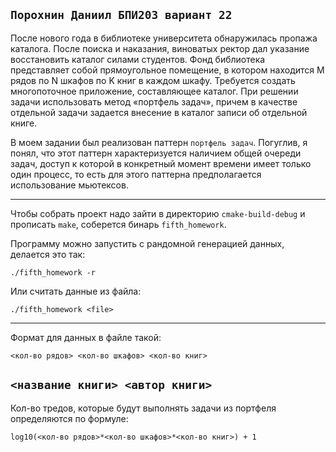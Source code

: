 `Порохнин Даниил БПИ203 вариант 22`
---

После нового года в библиотеке университета обнаружилась пропажа каталога. После поиска и наказания, виноватых ректор дал указание восстановить каталог силами студентов. Фонд библиотека представляет собой прямоугольное помещение, в котором находится M рядов по N шкафов по K книг в каждом шкафу. Требуется создать многопоточное приложение, составляющее каталог. При решении задачи использовать метод «портфель задач», причем в качестве отдельной задачи задается внесение в каталог записи об отдельной книге.

В моем задании был реализован паттерн `портфель задач`. Погуглив, я понял, что этот паттерн характеризуется наличием общей очереди задач, доступ к которой в конкретный момент времени имеет только один процесс, то есть для этого паттерна предполагается использование мьютексов.

---
Чтобы собрать проект надо зайти в директорию `cmake-build-debug` и прописать `make`, соберется бинарь `fifth_homework`.


Программу можно запустить с рандомной генерацией данных, делается это так:

`./fifth_homework -r`

Или считать данные из файла:

`./fifth_homework <file>`

---
Формат для данных в файле такой:

`<кол-во рядов> <кол-во шкафов> <кол-во книг>`

`<название книги> <автор книги>`
---
Кол-во тредов, которые будут выполнять задачи из портфеля определяются по формуле:

`log10(<кол-во рядов>*<кол-во шкафов>*<кол-во книг>) + 1`
